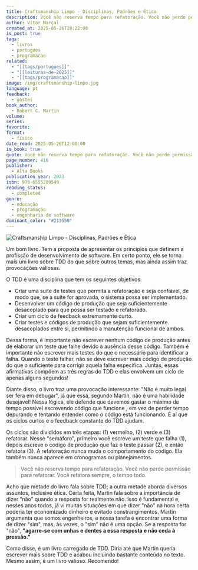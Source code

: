 ```yaml
---
title: Craftsmanship Limpo - Disciplinas, Padrões e Ética
description: Você não reserva tempo para refatoração. Você não perde permissão para refatorar. Você refatora sempre o tempo todo.
author: Vítor Marçal
created_at: 2025-05-26T20:22:00
is_post: true
tags:
  - livros
  - portugues
  - programacao
related:
  - "[[tags/portugues]]"
  - "[[leituras-de-2025]]"
  - "[[tags/programacao]]"
image: /img/craftsmanship-limpo.jpg
language: pt
feedback:
  - gostei
book_author:
  - Robert C. Martin
volume: 
series: 
favorite: 
format:
  - físico
date_read: 2025-05-26T12:00:00
is_book: true
quote: Você não reserva tempo para refatoração. Você não perde permissão para refatorar. Você refatora sempre o tempo todo.
page_number: 416
publisher:
  - Alta Books
publication_year: 2023
isbn: 978-6555209549
reading_status:
  - completed
genre:
  - educação
  - programação
  - engenharia de software
dominant_color: "#213558"
---
```


![Craftsmanship Limpo - Disciplinas, Padrões e Ética](/img/craftsmanship-limpo.jpg)

Um bom livro. Tem a proposta de apresentar os princípios que definem a profissão de desenvolvimento de software. Em certo ponto, ele se torna mais um livro sobre TDD do que sobre outros temas, mas ainda assim traz provocações valiosas.

O TDD é uma disciplina que tem os seguintes objetivos:

- Criar uma suíte de testes que permita a refatoração e seja confiável, de modo que, se a suíte for aprovada, o sistema possa ser implementado.
- Desenvolver um código de produção que seja suficientemente desacoplado para que possa ser testado e refatorado.
- Criar um ciclo de feedback extremamente curto.
- Criar testes e códigos de produção que sejam suficientemente desacoplados entre si, permitindo a manutenção funcional de ambos.

Dessa forma, é importante não escrever nenhum código de produção antes de elaborar um teste que falhe devido à ausência desse código. Também é importante não escrever mais testes do que o necessário para identificar a falha. Quando o teste falhar, não se deve escrever mais código de produção do que o suficiente para corrigir aquela falha específica. Juntas, essas afirmativas compõem as três regras do TDD e elas envolvem um ciclo de apenas alguns segundos!

Diante disso, o livro traz uma provocação interessante: "Não é muito legal ser fera em debugar", já que essa, segundo Martin, não é uma habilidade desejável! Nessa lógica, ele defende que devemos gastar o máximo de tempo possível escrevendo código que funcione , em vez de perder tempo depurando e tentando entender como o código está funcionando. É aí que os ciclos curtos e o feedback constante do TDD ajudam.

Os ciclos são divididos em três etapas: (1) vermelho, (2) verde e (3) refatorar. Nesse "semáforo", primeiro você escreve um teste que falha (1), depois escreve o código de produção que faz o teste passar (2), e então refatora (3). A refatoração nunca muda o comportamento do código. Ela também nunca aparece em cronogramas ou planejamentos.

> Você não reserva tempo para refatoração. Você não perde permissão para refatorar. Você refatora sempre, o tempo todo.


Acho que metade do livro fala sobre TDD; a outra metade aborda diversos assuntos, inclusive ética. Certa feita, Martin fala sobre a importância de dizer “não” quando a resposta for realmente não. Isso é fundamental e, nesses anos todos, já vi muitas situações em que dizer "não" na hora certa poderia ter economizado dinheiro e evitado constrangimentos. Martin argumenta que somos engenheiros, e nossa tarefa é encontrar uma forma de dizer "sim", mas, às vezes, o "sim" não é uma opção. Se a resposta for "não", **"agarre-se com unhas e dentes a essa resposta e não ceda à pressão."**

Como disse, é um livro carregado de TDD. Diria até que Martin queria escrever mais sobre TDD e acabou incluindo bastante conteúdo no texto. Mesmo assim, é um livro valioso. Recomendo!
